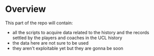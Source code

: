 # Overview

This part of the repo will contain:
- all the scripts to acquire data related to the history
and the records settled by the players and coaches in
the UCL history
- the data here are not sure to be used
- they aren't exploitable yet but they are gonna be soon